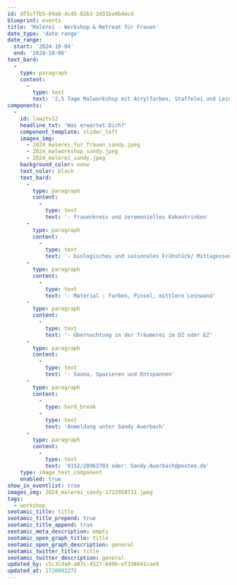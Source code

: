 ```yaml
---
id: df5cf7b5-04a8-4c45-82b3-2d31ba4b4ecd
blueprint: events
title: 'Malerei - Workshop & Retreat für Frauen'
date_type: 'date range'
date_range:
  start: '2024-10-04'
  end: '2024-10-06'
text_bard:
  -
    type: paragraph
    content:
      -
        type: text
        text: '2,5 Tage Malworkshop mit Acrylfarben, Staffelei und Leinwand'
components:
  -
    id: lxwztv12
    headline_txt: 'Was erwartet Dich?'
    component_template: slider_left
    images_img:
      - 2024_malerei_fur_frauen_sandy.jpeg
      - 2024_malworkshop_sandy.jpeg
      - 2024_malerei_sandy.jpeg
    background_color: none
    text_color: black
    text_bard:
      -
        type: paragraph
        content:
          -
            type: text
            text: '- Frauenkreis und zeremonielles Kakaotrinken'
      -
        type: paragraph
        content:
          -
            type: text
            text: '- biologisches und saisonales Frühstück/ Mittagessen/Kaffee & Kuchen, Abendbrot und den ganzen Tag Tee, Kaffee, Schorle'
      -
        type: paragraph
        content:
          -
            type: text
            text: '- Material : Farben, Pinsel, mittlere Leinwand'
      -
        type: paragraph
        content:
          -
            type: text
            text: '- Übernachtung in der Träumerei im DZ oder EZ'
      -
        type: paragraph
        content:
          -
            type: text
            text: '- Sauna, Spazieren und Entspannen'
      -
        type: paragraph
        content:
          -
            type: hard_break
          -
            type: text
            text: 'Anmeldung unter Sandy Auerbach'
      -
        type: paragraph
        content:
          -
            type: text
            text: '0152/28962703 oder: Sandy.Auerbach@posteo.de'
    type: image_text_component
    enabled: true
show_in_eventlist: true
images_img: 2024_malerei_sandy-1722958711.jpeg
tags:
  - workshop
seotamic_title: title
seotamic_title_prepend: true
seotamic_title_append: true
seotamic_meta_description: empty
seotamic_open_graph_title: title
seotamic_open_graph_description: general
seotamic_twitter_title: title
seotamic_twitter_description: general
updated_by: c5c3cda0-a87c-4527-b49b-ef338041cae9
updated_at: 1726092272
---
```

